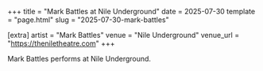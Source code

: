 +++
title = "Mark Battles at Nile Underground"
date = 2025-07-30
template = "page.html"
slug = "2025-07-30-mark-battles"

[extra]
artist = "Mark Battles"
venue = "Nile Underground"
venue_url = "https://theniletheatre.com"
+++

Mark Battles performs at Nile Underground.

